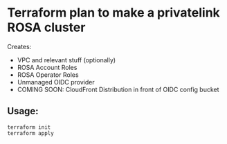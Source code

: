 # Terraform plan to make a privatelink ROSA cluster
Creates:

- VPC and relevant stuff (optionally)
- ROSA Account Roles
- ROSA Operator Roles
- Unmanaged OIDC provider
- COMING SOON: CloudFront Distribution in front of OIDC config bucket

## Usage:

```
terraform init
terraform apply
```
